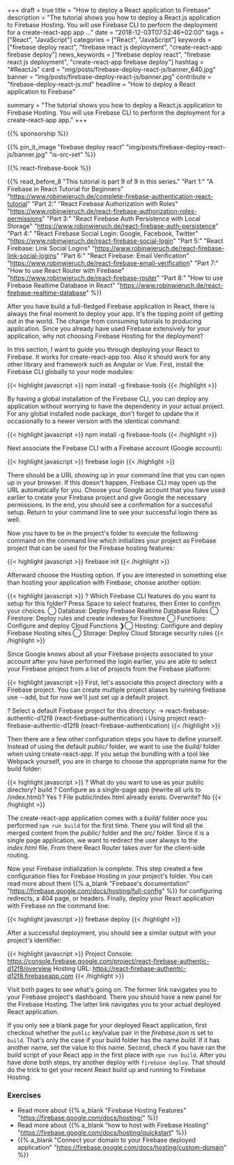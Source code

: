 +++
draft = true
title = "How to deploy a React application to Firebase"
description = "The tutorial shows you how to deploy a React.js application to Firebase Hosting. You will use Firebase CLI to perform the deployment for a create-react-app app ..."
date = "2018-12-03T07:52:46+02:00"
tags = ["React", "JavaScript"]
categories = ["React", "JavaScript"]
keywords = ["firebase deploy react", "firebase react js deployment", "create-react-app firebase deploy"]
news_keywords = ["firebase deploy react", "firebase react js deployment", "create-react-app firebase deploy"]
hashtag = "#ReactJs"
card = "img/posts/firebase-deploy-react-js/banner_640.jpg"
banner = "img/posts/firebase-deploy-react-js/banner.jpg"
contribute = "firebase-deploy-react-js.md"
headline = "How to deploy a React application to Firebase"

summary = "The tutorial shows you how to deploy a React.js application to Firebase Hosting. You will use Firebase CLI to perform the deployment for a create-react-app app."
+++

{{% sponsorship %}}

{{% pin_it_image "firebase deploy react" "img/posts/firebase-deploy-react-js/banner.jpg" "is-src-set" %}}

{{% react-firebase-book %}}

{{% read_before_8 "This tutorial is part 9 of 9 in this series." "Part 1:" "A Firebase in React Tutorial for Beginners" "https://www.robinwieruch.de/complete-firebase-authentication-react-tutorial" "Part 2:" "React Firebase Authorization with Roles" "https://www.robinwieruch.de/react-firebase-authorization-roles-permissions" "Part 3:" "React Firebase Auth Persistence with Local Storage" "https://www.robinwieruch.de/react-firebase-auth-persistence" "Part 4:" "React Firebase Social Login: Google, Facebook, Twitter" "https://www.robinwieruch.de/react-firebase-social-login" "Part 5:" "React Firebase: Link Social Logins" "https://www.robinwieruch.de/react-firebase-link-social-logins" "Part 6:" "React Firebase: Email Verification" "https://www.robinwieruch.de/react-firebase-email-verification" "Part 7:" "How to use React Router with Firebase" "https://www.robinwieruch.de/react-firebase-router" "Part 8:" "How to use Firebase Realtime Database in React" "https://www.robinwieruch.de/react-firebase-realtime-database" %}}

After you have build a full-fledged Firebase application in React, there is always the final moment to deploy your app. It's the tipping point of getting out in the world. The change from consuming tutorials to producing application. Since you already have used Firebase extensively for your application, why not choosing Firebase Hosting for the deployment?

In this section, I want to guide you through deploying your React to Firebase. It works for create-react-app too. Also it should work for any other library and framework such as Angular or Vue. First, install the Firebase CLI globally to your node modules:

{{< highlight javascript >}}
npm install -g firebase-tools
{{< /highlight >}}

By having a global installation of the Firebase CLI, you can deploy any application without worrying to have the dependency in your actual project. For any global installed node package, don't forget to update the it occasionally to a newer version with the identical command:

{{< highlight javascript >}}
npm install -g firebase-tools
{{< /highlight >}}

Next associate the Firebase CLI with a Firebase account (Google account):

{{< highlight javascript >}}
firebase login
{{< /highlight >}}

There should be a URL showing up in your command line that you can open up in your browser. If this doesn't happen, Firebase CLI may open up the URL automatically for you. Choose your Google account that you have used earlier to create your Firebase project and give Google the necessary permissions. In the end, you should see a confirmation for a successful setup. Return to your command line to see your successful login there as well.

Now you have to be in the project's folder to execute the following command on the command line which initializes your project as Firebase project that can be used for the Firebase hosting features:

{{< highlight javascript >}}
firebase init
{{< /highlight >}}

Afterward choose the Hosting option. If you are interested in something else than hosting your application with Firebase, choose another option:

{{< highlight javascript >}}
? Which Firebase CLI features do you want to setup for this folder? Press Space to select features, then Enter to confirm your choices.
 ◯ Database: Deploy Firebase Realtime Database Rules
 ◯ Firestore: Deploy rules and create indexes for Firestore
 ◯ Functions: Configure and deploy Cloud Functions
❯◯ Hosting: Configure and deploy Firebase Hosting sites
 ◯ Storage: Deploy Cloud Storage security rules
{{< /highlight >}}

Since Google knows about all your Firebase projects associated to your account after you have performed the login earlier, you are able to select your Firebase project from a list of projects from the Firebase platform:

{{< highlight javascript >}}
First, let's associate this project directory with a Firebase project.
You can create multiple project aliases by running firebase use --add,
but for now we'll just set up a default project.

? Select a default Firebase project for this directory:
-> react-firebase-authentic-d12f8 (react-firebase-authentication)
i  Using project react-firebase-authentic-d12f8 (react-firebase-authentication)
{{< /highlight >}}

Then there are a few other configuration steps you have to define yourself. Instead of using the default *public/* folder, we want to use the *build/* folder when using create-react-app. If you setup the bundling with a tool like Webpack yourself, you are in charge to choose the appropriate name for the build folder:

{{< highlight javascript >}}
? What do you want to use as your public directory? build
? Configure as a single-page app (rewrite all urls to /index.html)? Yes
? File public/index.html already exists. Overwrite? No
{{< /highlight >}}

The create-react-app application comes with a *build/* folder once you performed `npm run build` for the first time. There you will find all the merged content from the *public/* folder and the *src/* folder. Since it is a single page application, we want to redirect the user always to the *index.html* file. From there React Router takes over for the client-side routing.

Now your Firebase initialization is complete. This step created a few configuration files for Firebase Hosting in your project's folder. You can read more about them {{% a_blank "Firebase's documentation" "https://firebase.google.com/docs/hosting/full-config" %}} for configuring redirects, a 404 page, or headers. Finally, deploy your React application with Firebase on the command line:

{{< highlight javascript >}}
firebase deploy
{{< /highlight >}}

After a successful deployment, you should see a similar output with your project's identifier:

{{< highlight javascript >}}
Project Console: https://console.firebase.google.com/project/react-firebase-authentic-d12f8/overview
Hosting URL: https://react-firebase-authentic-d12f8.firebaseapp.com
{{< /highlight >}}

Visit both pages to see what's going on. The former link navigates you to your Firebase project's dashboard. There you should have a new panel for the Firebase Hosting. The latter link navigates you to your actual deployed React application.

If you only see a blank page for your deployed React application, first checkout whether the `public` key/value pair in the *firebase.json* is set to `build`. That's only the case if your build folder has the name *build*. If it has another name, set the value to this name. Second, check if you have ran the build script of your React app in the first place with `npm run build`. After you have done both steps, try another deploy with `firebase deploy`. That should do the trick to get your recent React build up and running to Firebase Hosting.

### Exercises

* Read more about {{% a_blank "Firebase Hosting Features" "https://firebase.google.com/docs/hosting/" %}}
* Read more about {{% a_blank "how to host with Firebase Hosting" "https://firebase.google.com/docs/hosting/quickstart" %}}
* {{% a_blank "Connect your domain to your Firebase deployed application" "https://firebase.google.com/docs/hosting/custom-domain" %}}